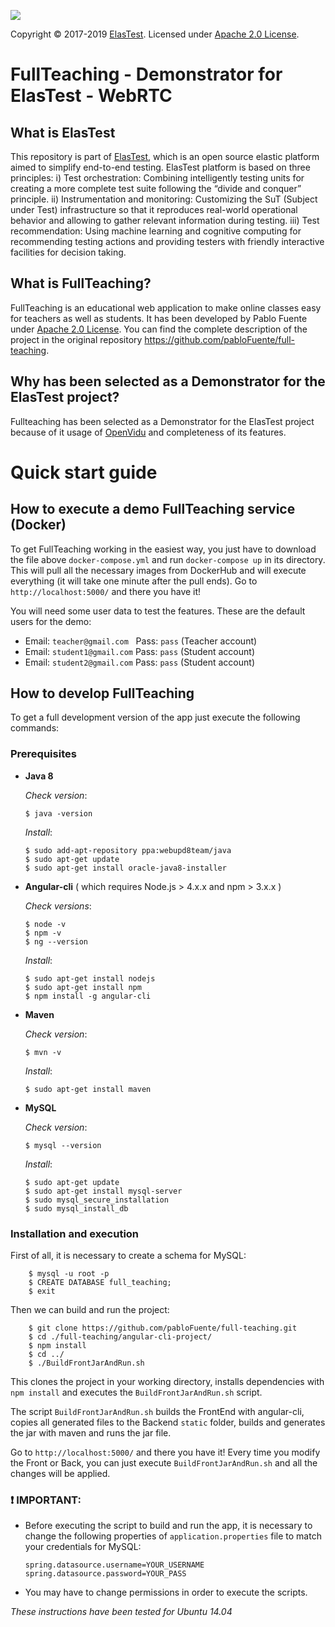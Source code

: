 [![][ElasTest Logo]][ElasTest]

Copyright © 2017-2019 [ElasTest]. Licensed under [Apache 2.0 License].

FullTeaching - Demonstrator for ElasTest - WebRTC
==============================

What is ElasTest
-----------------

This repository is part of [ElasTest], which is an open source elastic platform
aimed to simplify end-to-end testing. ElasTest platform is based on three
principles: i) Test orchestration: Combining intelligently testing units for
creating a more complete test suite following the “divide and conquer” principle.
ii) Instrumentation and monitoring: Customizing the SuT (Subject under Test)
infrastructure so that it reproduces real-world operational behavior and allowing
to gather relevant information during testing. iii) Test recommendation: Using machine
learning and cognitive computing for recommending testing actions and providing
testers with friendly interactive facilities for decision taking.

What is FullTeaching?
----------------
FullTeaching is an educational web application to make online classes easy for teachers as well as students. It has been developed by Pablo Fuente under [Apache 2.0 License]. You can find the complete description of the project in the original repository https://github.com/pabloFuente/full-teaching. 

Why has been selected as a Demonstrator for the ElasTest project?
----------------
Fullteaching has been selected as a Demonstrator for the ElasTest project because of it usage of [OpenVidu] and completeness of its features.



# Quick start guide

## How to execute a demo FullTeaching service (Docker)

To get FullTeaching working in the easiest way, you just have to download the file above `docker-compose.yml` and run `docker-compose up` in its directory. This will pull all the necessary images from DockerHub and will execute everything (it will take one minute after the pull ends). Go to `http://localhost:5000/` and there you have it!

You will need some user data to test the features. These are the default users for the demo:
- Email: `teacher@gmail.com`   Pass: `pass`  (Teacher account)
- Email: `student1@gmail.com`  Pass: `pass`  (Student account) 
- Email: `student2@gmail.com`  Pass: `pass`  (Student account)


## How to develop FullTeaching

To get a full development version of the app just execute the following commands:


### Prerequisites

  - **Java 8**

    *Check version*:

        $ java -version

     *Install*:

        $ sudo add-apt-repository ppa:webupd8team/java
        $ sudo apt-get update
        $ sudo apt-get install oracle-java8-installer

  - **Angular-cli** ( which requires  Node.js > 4.x.x  and  npm > 3.x.x )

    *Check versions*:

        $ node -v
        $ npm -v
        $ ng --version

     *Install*:

        $ sudo apt-get install nodejs
        $ sudo apt-get install npm
        $ npm install -g angular-cli

  - **Maven**

    *Check version*:

        $ mvn -v

    *Install*:

        $ sudo apt-get install maven

  - **MySQL**

    *Check version*:

        $ mysql --version

    *Install*:

        $ sudo apt-get update
        $ sudo apt-get install mysql-server
        $ sudo mysql_secure_installation
        $ sudo mysql_install_db

### Installation and execution

  First of all, it is necessary to create a schema for MySQL:

        $ mysql -u root -p
        $ CREATE DATABASE full_teaching;
        $ exit

  Then we can build and run the project:

        $ git clone https://github.com/pabloFuente/full-teaching.git
        $ cd ./full-teaching/angular-cli-project/
        $ npm install
        $ cd ../
        $ ./BuildFrontJarAndRun.sh

This clones the project in your working directory, installs dependencies with `npm install` and executes the `BuildFrontJarAndRun.sh` script.

The script `BuildFrontJarAndRun.sh` builds the FrontEnd with angular-cli, copies all generated files to the Backend `static` folder, builds and generates the jar with maven and runs the jar file.

Go to `http://localhost:5000/` and there you have it! Every time you modify the Front or Back, you can just execute `BuildFrontJarAndRun.sh` and all the changes will be applied.


### :heavy_exclamation_mark: **IMPORTANT**:

  - Before executing the script to build and run the app, it is necessary to change the following properties of `application.properties` file to match your credentials for MySQL:

        spring.datasource.username=YOUR_USERNAME
        spring.datasource.password=YOUR_PASS

  - You may have to change permissions in order to execute the scripts.

*These instructions have been tested for Ubuntu 14.04*

[Apache 2.0 License]: http://www.apache.org/licenses/LICENSE-2.0
[ElasTest]: http://elastest.io/
[ElasTest Logo]: http://elastest.io/images/logos_elastest/elastest-logo-gray-small.png
[ElasTest Twitter]: https://twitter.com/elastestio
[GitHub ElasTest Group]: https://github.com/elastest
[OpenVidu]: http://openvidu.io/
